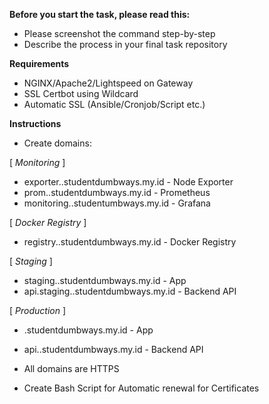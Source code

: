 **Before you start the task, please read this:**
- Please screenshot the command step-by-step
- Describe the process in your final task repository

**Requirements**
- NGINX/Apache2/Lightspeed on Gateway
- SSL Certbot using Wildcard
- Automatic SSL (Ansible/Cronjob/Script etc.)

**Instructions**
- Create domains:

[ *Monitoring* ]
  - exporter.<name>.studentdumbways.my.id - Node Exporter
  - prom.<name>.studentdumbways.my.id - Prometheus
  - monitoring.<name>.studentumbways.my.id - Grafana

[ *Docker Registry* ]
  - registry.<name>.studentdumbways.my.id - Docker Registry

[ *Staging* ]
  - staging.<name>.studentdumbways.my.id - App
  - api.staging.<name>.studentdumbways.my.id - Backend API

[ *Production* ]
  - <name>.studentdumbways.my.id - App
  - api.<name>.studentdumbways.my.id - Backend API

- All domains are HTTPS
- Create Bash Script for Automatic renewal for Certificates
